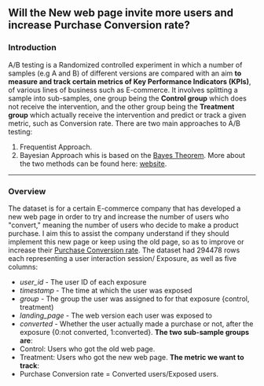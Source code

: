 ## Will the New web page invite more users and increase Purchase Conversion rate?
### Introduction
A/B testing is a Randomized controlled experiment in which a number of samples (e.g A and B) of different versions are compared with an aim **to measure and track certain 
metrics of Key Performance Indicators (KPIs)**, of various lines of business such as E-commerce.
It involves splitting a sample into sub-samples, one group being the **Control group** which does not receive the intervention, and the
other group being the **Treatment group** which actually receive the intervention and predict or track a given metric, such as Conversion rate.
There are two main approaches to A/B testing:
1. Frequentist Approach.
2. Bayesian Approach whis is based on the [Bayes Theorem](https://en.m.wikipedia.org/wiki/Bayes%27_theorem).
More about the two methods can be found here: [website](https://www.redjournal.org/article/S0360-3016(21)03256-9/fulltext).
---
### Overview
The dataset is for a certain E-commerce company that has developed a new web page in order to try and increase the number of users who "convert," meaning the
number of users who decide to make a product purchase. I aim this to assist the company understand if they should implement this new page or keep using the old page,
so as to improve or increase their [Purchase Conversion rate](https://www.hotjar.com/blog/website-conversion/).
The dataset had 294478 rows each representing a user interaction session/ Exposure, as well as five columns:
- *user_id* - The user ID of each exposure
- *timestamp* - The time at which the user was exposed
- *group* - The group the user was assigned to for that exposure {control, treatment)
- *landing_page* - The web version each user was exposed to
- *converted* - Whether the user actually made a purchase or not, after the exposure {0:not converted, 1:converted}.
**The two sub-sample groups are**:
- Control: Users who got the old web page.
- Treatment: Users who got the new web page.
**The metric we want to track**:
- Purchase Conversion rate = Converted users/Exposed users.
 
 

